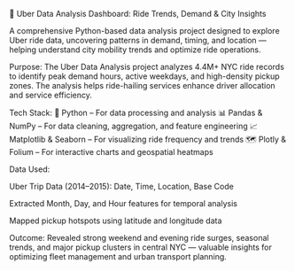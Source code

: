 🚗 Uber Data Analysis Dashboard: Ride Trends, Demand & City Insights

A comprehensive Python-based data analysis project designed to explore Uber ride data, uncovering patterns in demand, timing, and location — helping understand city mobility trends and optimize ride operations.

Purpose:
The Uber Data Analysis project analyzes 4.4M+ NYC ride records to identify peak demand hours, active weekdays, and high-density pickup zones. The analysis helps ride-hailing services enhance driver allocation and service efficiency.

Tech Stack:
🐍 Python – For data processing and analysis
📊 Pandas & NumPy – For data cleaning, aggregation, and feature engineering
📈 Matplotlib & Seaborn – For visualizing ride frequency and trends
🗺 Plotly & Folium – For interactive charts and geospatial heatmaps

Data Used:

Uber Trip Data (2014–2015): Date, Time, Location, Base Code

Extracted Month, Day, and Hour features for temporal analysis

Mapped pickup hotspots using latitude and longitude data

Outcome:
Revealed strong weekend and evening ride surges, seasonal trends, and major pickup clusters in central NYC — valuable insights for optimizing fleet management and urban transport planning.
